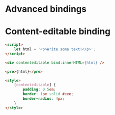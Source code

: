 # Advanced bindings

# Content-editable binding

```html
<script>
	let html = '<p>Write some text!</p>';
</script>

<div contenteditable bind:innerHTML={html} />

<pre>{html}</pre>

<style>
	[contenteditable] {
		padding: 0.5em;
		border: 1px solid #eee;
		border-radius: 4px;
	}
</style>

```